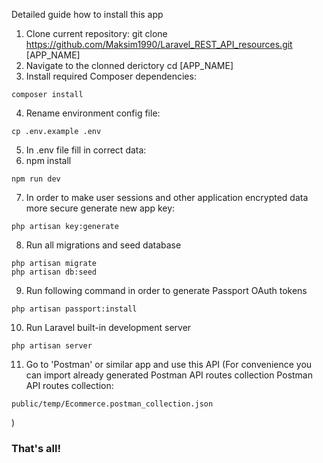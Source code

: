 Detailed guide how to install this app
1) Clone current repository:
git clone https://github.com/Maksim1990/Laravel_REST_API_resources.git [APP_NAME]
2) Navigate to the clonned derictory
cd [APP_NAME]
3) Install required Composer dependencies:
```
composer install
```
4) Rename environment config file:
```
cp .env.example .env
```
5) In .env file fill in correct data:
6) npm install
```
npm run dev
```
7) In order to make user sessions and other application encrypted data more secure generate new app key:
```
php artisan key:generate
```
8) Run all migrations and seed database
```
php artisan migrate
php artisan db:seed
```
9) Run following command in order to generate Passport OAuth tokens
```
php artisan passport:install
```
10) Run Laravel built-in development server
```
php artisan server
```
11) Go to 'Postman' or similar app and use this API
(For convenience you can import already generated Postman API routes collection Postman API routes collection:
```
public/temp/Ecommerce.postman_collection.json
```
)

### That's all!
